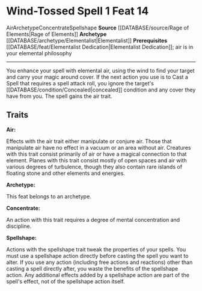 ﻿---
actions: '[one-action]'
cost: null
element: Air
feat: Wind-Tossed Spell
frequency: null
heighten_level: null
id: '4352'
level: '14'
name: Wind-Tossed Spell
prerequisite: '[[DATABASE/feat/Elementalist Dedication|Elementalist Dedication]]'
rarity: Common
requirement: null
rus_type_level: null
school: null
source: '[[DATABASE/source/Rage of Elements|Rage of Elements]]'
subcategory: null
trait:
- '[[DATABASE/trait/Air|Air]]'
- '[[DATABASE/trait/Archetype|Archetype]]'
- '[[DATABASE/trait/Concentrate|Concentrate]]'
- '[[DATABASE/trait/Spellshape|Spellshape]]'
trigger: null
type: Feat

---
# Wind-Tossed Spell <span class="action-icon">1</span> <span class="item-type">Feat 14</span>

<span class="item-trait">Air</span><span class="item-trait">Archetype</span><span class="item-trait">Concentrate</span><span class="item-trait">Spellshape</span>
**Source** [[DATABASE/source/Rage of Elements|Rage of Elements]]
**Archetype** [[DATABASE/archetype/Elementalist|Elementalist]]
**Prerequisites** [[DATABASE/feat/Elementalist Dedication|Elementalist Dedication]]; air is in your elemental philosophy

---
You enhance your spell with elemental air, using the wind to find your target and carry your magic around cover. If the next action you use is to Cast a Spell that requires a spell attack roll, you ignore the target's [[DATABASE/condition/Concealed|concealed]] condition and any cover they have from you. The spell gains the air trait.

## Traits

**Air:**

Effects with the air trait either manipulate or conjure air. Those that manipulate air have no effect in a vacuum or an area without air. Creatures with this trait consist primarily of air or have a magical connection to that element. Planes with this trait consist mostly of open spaces and air with various degrees of turbulence, though they also contain rare islands of floating stone and other elements and energies.

**Archetype:**

This feat belongs to an archetype.

**Concentrate:**

An action with this trait requires a degree of mental concentration and discipline.

**Spellshape:**

Actions with the spellshape trait tweak the properties of your spells. You must use a spellshape action directly before casting the spell you want to alter. If you use any action (including free actions and reactions) other than casting a spell directly after, you waste the benefits of the spellshape action. Any additional effects added by a spellshape action are part of the spell's effect, not of the spellshape action itself.